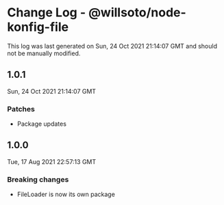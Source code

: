 # Change Log - @willsoto/node-konfig-file

This log was last generated on Sun, 24 Oct 2021 21:14:07 GMT and should not be manually modified.

## 1.0.1
Sun, 24 Oct 2021 21:14:07 GMT

### Patches

- Package updates

## 1.0.0
Tue, 17 Aug 2021 22:57:13 GMT

### Breaking changes

- FileLoader is now its own package

